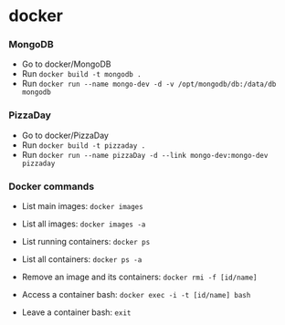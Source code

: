 # docker

### MongoDB

- Go to docker/MongoDB
- Run `docker build -t mongodb .`
- Run `docker run --name mongo-dev -d -v /opt/mongodb/db:/data/db mongodb`

### PizzaDay

- Go to docker/PizzaDay
- Run `docker build -t pizzaday .`
- Run `docker run --name pizzaDay -d --link mongo-dev:mongo-dev pizzaday`

### Docker commands

- List main images: `docker images`

- List all images: `docker images -a`

- List running containers: `docker ps`

- List all containers: `docker ps -a`

- Remove an image and its containers: `docker rmi -f [id/name]`

- Access a container bash: `docker exec -i -t [id/name] bash`

- Leave a container bash: `exit`
